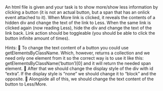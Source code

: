 An html file is given and your task is to show more/show less information by clicking a button (it is not an
actual button, but a span that has an onlick event attached to it). When More link is clicked, it reveals the
contents of a hidden div and change the text of the link to Less. When the same link is clicked again (now
reading Less), hide the div and change the text of the link back. Link action should be toggleable (you
should be able to click the button infinite amount of times).

Hints:
 To change the text content of a button you could use getElementsByClassName. Which, however,
returns a collection and we need only one element from it so the correct way is to use it like this:
getElementsByClassName(‘button’)[0] and it will return the needed span element.
 After that we should change the display style of the div with id “extra”. If the display style is
“none” we should change it to “block” and the opposite.
 Alongside all of this, we should change the text content of the button to Less/More.
